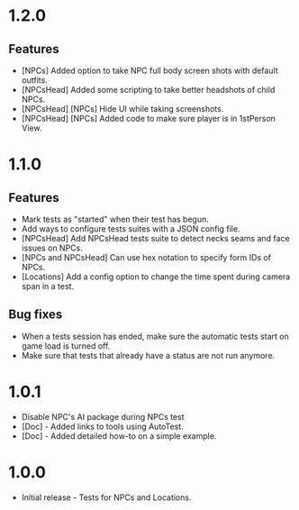 # 1.2.0

## Features

* [NPCs] Added option to take NPC full body screen shots with default outfits.
* [NPCsHead] Added some scripting to take better headshots of child NPCs.
* [NPCsHead] [NPCs] Hide UI while taking screenshots.
* [NPCsHead] [NPCs] Added code to make sure player is in 1stPerson View.

# 1.1.0

## Features

* Mark tests as "started" when their test has begun.
* Add ways to configure tests suites with a JSON config file.
* [NPCsHead] Add NPCsHead tests suite to detect necks seams and face issues on NPCs.
* [NPCs and NPCsHead] Can use hex notation to specify form IDs of NPCs.
* [Locations] Add a config option to change the time spent during camera span in a test.

## Bug fixes

* When a tests session has ended, make sure the automatic tests start on game load is turned off.
* Make sure that tests that already have a status are not run anymore.

# 1.0.1

* Disable NPC's AI package during NPCs test
* [Doc] - Added links to tools using AutoTest.
* [Doc] - Added detailed how-to on a simple example.

# 1.0.0

* Initial release - Tests for NPCs and Locations.
